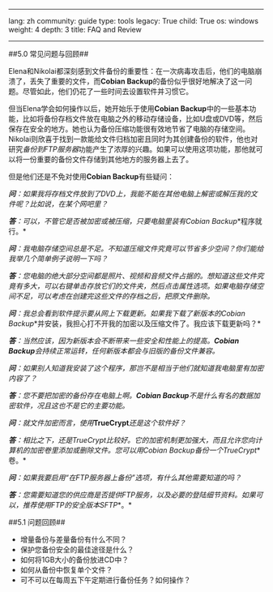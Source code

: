 

---

lang: zh
community: guide
type: tools
legacy: True
child: True
os: windows
weight: 4
depth: 3
title: FAQ and Review

---

<a name="5.0"></a>
##5.0 常见问题与回顾##

Elena和Nikolai都深刻感到文件备份的重要性：在一次病毒攻击后，他们的电脑崩溃了，丢失了重要的文件，而**Cobian Backup**的备份似乎很好地解决了这一问题。尽管如此，他们仍花了一些时间去设置软件并习惯它。

但当Elena学会如何操作以后，她开始乐于使用**Cobian Backup**中的一些基本功能，比如将备份存档文件放在电脑之外的移动存储设备，比如U盘或DVD等，然后保存在安全的地方。她也认为备份压缩功能很有效地节省了电脑的存储空间。Nikolai则欣喜于找到一款能给文件归档加密且同时为其创建备份的软件，他也对研究*备份到FTP服务器*功能产生了浓厚的兴趣。如果可以使用这项功能，那他就可以将一份重要的备份文件存储到其他地方的服务器上去了。

但是他们还是不免对使用**Cobian Backup**有些疑问：

<div class="background" markdown="1">

***问**：如果我将存档文件放到了DVD上，我能不能在其他电脑上解密或解压我的文件呢？比如说，在某个网吧里？*

***答**：可以，不管它是否被加密或被压缩，只要电脑里装有**Cobian Backup**程序就行。*

***问**：我电脑存储空间总是不足。不知道压缩文件究竟可以节省多少空间？你们能给我举几个简单例子说明一下吗？*

***答**：您电脑的绝大部分空间都是照片、视频和音频文件占据的。想知道这些文件究竟有多大，可以右键单击存放它们的文件夹，然后点击属性选项。如果电脑存储空间不足，可以考虑在创建完这些文件的存档之后，把原文件删除。*

***问**：我总会看到软件提示要从网上下载更新。如果我下载了新版本的**Cobian Backup**并安装，我担心打不开我的加密以及压缩文件了。我应该下载更新吗？*

***答**：当然应该，因为新版本会不断带来一些安全和性能上的提高。**Cobian Backup**会持续正常运转，任何新版本都会与旧版的备份文件兼容。*

***问**：如果别人知道我安装了这个程序，那岂不是相当于他们就知道我电脑里有加密内容了？*

***答**：您不要把加密的备份存在电脑上啊。**Cobian Backup**不是什么有名的数据加密软件，况且这也不是它的主要功能。*

***问**：就文件加密而言，使用***TrueCrypt***还是这个软件好？*

***答**：相比之下，还是**TrueCrypt**比较好。它的加密机制更加强大，而且允许您向计算机的加密卷里添加或删除文件。您可以用**Cobian Backup**备份一个**TrueCrypt**卷。*

***问**：如果我要启用“在FTP服务器上备份”选项，有什么其他需要知道的吗？*

***答**：您需要知道您的供应商是否提供**FTP**服务，以及必要的登陆细节资料。如果可以，推荐使用**FTP**的安全版本**SFTP**。*

</div>

<a name="5.1"></a>

##5.1 问题回顾##

- 增量备份与差量备份有什么不同？
- 保护您备份安全的最佳途径是什么？
- 如何将1GB大小的备份放进CD中？
- 如何从备份中恢复单个文件？
- 可不可以在每周五下午定期进行备份任务？如何操作？



